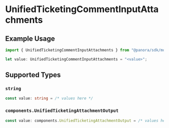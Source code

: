 # UnifiedTicketingCommentInputAttachments

## Example Usage

```typescript
import { UnifiedTicketingCommentInputAttachments } from "@panora/sdk/models/components";

let value: UnifiedTicketingCommentInputAttachments = "<value>";
```

## Supported Types

### `string`

```typescript
const value: string = /* values here */
```

### `components.UnifiedTicketingAttachmentOutput`

```typescript
const value: components.UnifiedTicketingAttachmentOutput = /* values here */
```

